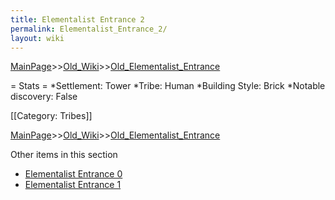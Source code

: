 ```yaml
---
title: Elementalist Entrance 2
permalink: Elementalist_Entrance_2/
layout: wiki
---
```


[MainPage](/keeperrl_wiki/ "wikilink")>>[Old_Wiki](/keeperrl_wiki/Old_Wiki "wikilink")>>[Old_Elementalist_Entrance](/keeperrl_wiki/Old_Elementalist_Entrance "wikilink")

= Stats =
*Settlement: Tower
*Tribe: Human
*Building Style: Brick
*Notable discovery: False

[[Category: Tribes]]

[MainPage](/keeperrl_wiki/ "wikilink")>>[Old_Wiki](/keeperrl_wiki/Old_Wiki "wikilink")>>[Old_Elementalist_Entrance](/keeperrl_wiki/Old_Elementalist_Entrance "wikilink")

Other items in this section
-    [Elementalist Entrance 0](/keeperrl_wiki/Elementalist_Entrance_0 "wikilink")
-    [Elementalist Entrance 1](/keeperrl_wiki/Elementalist_Entrance_1 "wikilink")
